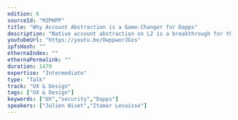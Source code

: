 ```yaml
---
edition: 6
sourceId: "MZPHPP"
title: "Why Account Abstraction is a Game-Changer for Dapps"
description: "Native account abstraction on L2 is a breakthrough for the usability and security of crypto. It’s also the only way to scale self-custody. This talk explains what account abstraction is and why it matters for Dapps and their users. We’ll provide specific examples of features that it uniquely enables, such as session keys, fraud monitoring, multicall, social recovery and more. The end result is the unlocking of new experiences and use cases that can move the needle for crypto’s adoption."
youtubeUrl: "https://youtu.be/OwppworJGzs"
ipfsHash: ""
ethernaIndex: ""
ethernaPermalink: ""
duration: 1479
expertise: "Intermediate"
type: "Talk"
track: "UX & Design"
tags: ["UX & Design"]
keywords: ["UX","security","Dapps"]
speakers: ["Julien Niset","Itamar Lesuisse"]
---
```

